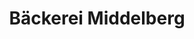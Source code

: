---
title: "Bäckerei Middelberg"
url: /versmold/baeckerei-middelberg-ravensberger-strasse/
shop: Bäckerei
---